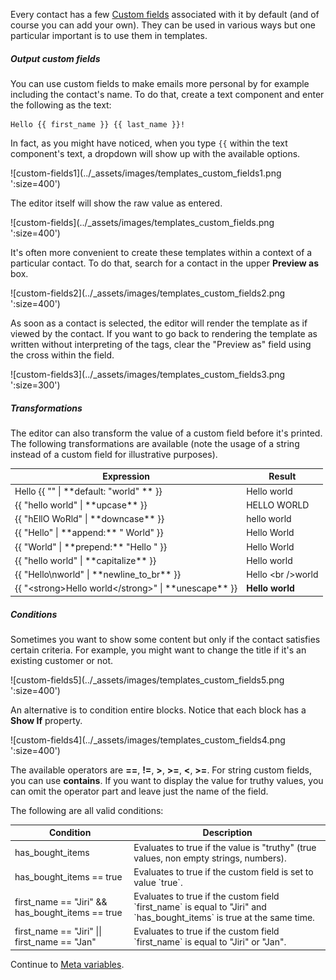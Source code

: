 Every contact has a few [Custom fields](/contacts/custom-fields) associated
with it by default (and of course you can add your own). They can be used in
various ways but one particular important is to use them in templates.

##### Output custom fields

You can use custom fields to make emails more personal by for example
including the contact's name. To do that, create a text component and enter
the following as the text:

```
Hello {{ first_name }} {{ last_name }}!
```

In fact, as you might have noticed, when you type `{{` within the text
component's text, a dropdown will show up with the available options.

<p class="centered">
  ![custom-fields1](../_assets/images/templates_custom_fields1.png ':size=400')
</p>

The editor itself will show the raw value as entered.

<p class="centered">
  ![custom-fields](../_assets/images/templates_custom_fields.png ':size=400')
</p>

It's often more convenient to create these templates within a context of a
particular contact. To do that, search for a contact in the upper **Preview
as** box.

<p class="centered">
<p class="centered">
  ![custom-fields2](../_assets/images/templates_custom_fields2.png ':size=400')
</p>
</p>

As soon as a contact is selected, the editor will render the template as if
viewed by the contact. If you want to go back to rendering the template as
written without interpreting of the tags, clear the "Preview as" field using
the cross within the field.

<p class="centered">
<p class="centered">
  ![custom-fields3](../_assets/images/templates_custom_fields3.png ':size=300')
</p>
</p>

##### Transformations

The editor can also transform the value of a custom field before it's
printed. The following transformations are available (note the usage of a
string instead of a custom field for illustrative purposes).

<table>
  <thead>
    <th>
      Expression
    </th>
    <th>
      Result
    </th>
  </thead>

  <tbody>
    <tr>
      <td>
        Hello {{ "" | **default: "world" ** }}
      </td>
      <td>
        Hello world
      </td>
    </tr>
    <tr>
      <td>
        {{ "hello world" | **upcase** }}
      </td>
      <td>
        HELLO WORLD
      </td>
    </tr>
    <tr>
      <td>
        {{ "hEllO WoRld" | **downcase** }}
      </td>
      <td>
        hello world
      </td>
    </tr>
    <tr>
      <td>
        {{ "Hello" | **append:** " World" }}
      </td>
      <td>
        Hello World
      </td>
    </tr>
    <tr>
      <td>
        {{ "World" | **prepend:** "Hello " }}
      </td>
      <td>
        Hello World
      </td>
    </tr>
    <tr>
      <td>
        {{ "hello world" | **capitalize** }}
      </td>
      <td>
        Hello world
      </td>
    </tr>
    <tr>
      <td>
        {{ "Hello\nworld" | **newline_to_br** }}
      </td>
      <td>
        Hello &lt;br /&gt;world
      </td>
    </tr>
    <tr>
      <td>
        {{ "&lt;strong&gt;Hello world&lt;/strong&gt;" | **unescape** }}
      </td>
      <td>
        <strong>Hello world</strong>
      </td>
    </tr>
  </tbody>
</table>

##### Conditions

Sometimes you want to show some content but only if the contact satisfies
certain criteria. For example, you might want to change the title if it's an
existing customer or not.

<p class="centered">
  ![custom-fields5](../_assets/images/templates_custom_fields5.png ':size=400')
</p>

An alternative is to condition entire blocks. Notice that each block has a
**Show If** property.

<p class="centered">
  ![custom-fields4](../_assets/images/templates_custom_fields4.png ':size=400')
</p>

The available operators are **==**, **!=**, **>**, **>=**, **<**, **>=**. For
string custom fields, you can use **contains**. If you want to display the
value for truthy values, you can omit the operator part and leave just the
name of the field.

The following are all valid conditions:

<table>
  <thead>
    <th>
      Condition
    </th>
    <th>
      Description
    </th>
  </thead>

  <tbody>
    <tr>
      <td>
        has_bought_items
      </td>
      <td>
        Evaluates to true if the value is "truthy" (true values, non empty strings, numbers).
      </td>
    </tr>
    <tr>
      <td>
        has_bought_items == true
      </td>
      <td>
        Evaluates to true if the custom field is set to value `true`.
      </td>
    </tr>
    <tr>
      <td>
        first_name == "Jiri" && has_bought_items == true
      </td>
      <td>
        Evaluates to true if the custom field `first_name` is equal to "Jiri" and `has_bought_items` is true at the same time.
      </td>
    </tr>
    <tr>
      <td>
        first_name == "Jiri" || first_name == "Jan"
      </td>
      <td>
        Evaluates to true if the custom field `first_name` is equal to "Jiri" or "Jan".
      </td>
    </tr>
  </tbody>
</table>

Continue to [Meta variables](/templates/meta-variables.md).

